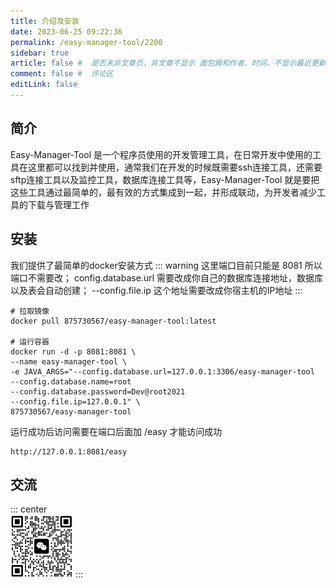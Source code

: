 ```yaml
---
title: 介绍及安装
date: 2023-06-25 09:22:36
permalink: /easy-manager-tool/2200
sidebar: true
article: false #  是否未非文章页，非文章不显示 面包屑和作者、时间，不显示最近更新栏，不会参与到最近更新文章的数据计算中
comment: false #  评论区
editLink: false
---
```


## 简介
Easy-Manager-Tool 是一个程序员使用的开发管理工具，在日常开发中使用的工具在这里都可以找到并使用，通常我们在开发的时候既需要ssh连接工具，还需要sftp连接工具以及监控工具，数据库连接工具等，Easy-Manager-Tool 就是要把这些工具通过最简单的，最有效的方式集成到一起，并形成联动，为开发者减少工具的下载与管理工作

## 安装
我们提供了最简单的docker安装方式
::: warning
这里端口目前只能是 8081 所以端口不需要改；
config.database.url 需要改成你自己的数据库连接地址，数据库以及表会自动创建；
--config.file.ip 这个地址需要改成你宿主机的IP地址
:::
```
# 拉取镜像
docker pull 875730567/easy-manager-tool:latest

# 运行容器
docker run -d -p 8081:8081 \
--name easy-manager-tool \
-e JAVA_ARGS="--config.database.url=127.0.0.1:3306/easy-manager-tool
--config.database.name=root
--config.database.password=Dev@root2021
--config.file.ip=127.0.0.1" \
875730567/easy-manager-tool
```
运行成功后访问需要在端口后面加 /easy 才能访问成功
```
http://127.0.0.1:8081/easy
```

## 交流
::: center
<br />
<img src="/assets/img/mecode.png" width="100" class="no-zoom">
:::